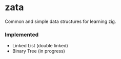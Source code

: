 # zata

Common and simple data structures for learning zig.

### Implemented

- Linked List (double linked)
- Binary Tree (in progress)
